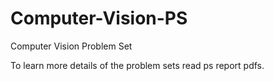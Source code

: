 # Computer-Vision-PS
Computer Vision Problem Set 

To learn more details of the problem sets read ps report pdfs.
